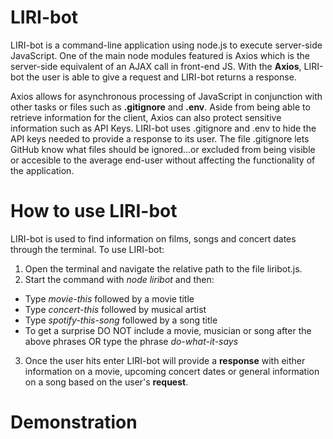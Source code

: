 # LIRI-bot

LIRI-bot is a command-line application using node.js to execute server-side JavaScript. 
One of the main node modules featured is Axios which is the server-side equivalent of
an AJAX call in front-end JS. With the **Axios**, LIRI-bot the user is able to give a request
and LIRI-bot returns a response.  

Axios allows for asynchronous processing of JavaScript in conjunction with other tasks or files
such as  **.gitignore** and **.env**. Aside from being able to retrieve information for the client, 
Axios can also protect sensitive information such as API Keys. LIRI-bot uses .gitignore and .env to
hide the API keys needed to provide a response to its user. The file .gitignore lets GitHub know 
what files should be ignored...or excluded from being visible or accesible to the average end-user 
without affecting the functionality of the application.  


# How to use LIRI-bot
LIRI-bot is used to find information on films, songs and concert dates through the terminal. 
To use LIRI-bot:

1. Open the terminal and navigate the relative path to the file liribot.js. 
2. Start the command with *node liribot* and then: 


  - Type *movie-this* followed by a movie title
  - Type *concert-this* followed by musical artist
  - Type *spotify-this-song* followed by a song title
  - To get a surprise DO NOT include a movie, musician or song after the above phrases
  OR type the phrase *do-what-it-says*

  3. Once the user hits enter LIRI-bot will provide a **response** with either information on a movie, upcoming concert dates
  or general information on a song based on the user's **request**. 



# Demonstration
